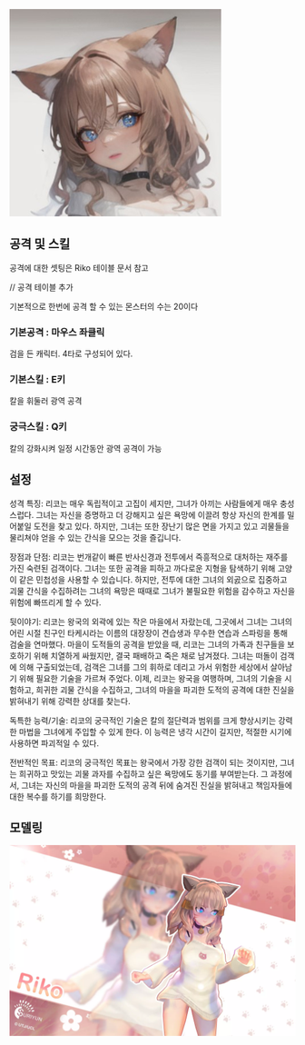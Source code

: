 ![rikoFace](./Images/face/riko.jpg)

## 공격 및 스킬

공격에 대한 셋팅은 Riko 테이블 문서 참고

// 공격 테이블 추가

기본적으로 한번에 공격 할 수 있는 몬스터의 수는 20이다

### 기본공격 : 마우스 좌클릭

검을 든 캐릭터. 4타로 구성되어 있다.

### 기본스킬 : E키

칼을 휘둘러 광역 공격

### 궁극스킬 : Q키

칼의 강화시켜 일정 시간동안 광역 공격이 가능

## 설정

성격 특징: 리코는 매우 독립적이고 고집이 세지만, 그녀가 아끼는 사람들에게 매우 충성스럽다. 그녀는 자신을 증명하고 더 강해지고 싶은 욕망에 이끌려 항상 자신의 한계를 밀어붙일 도전을 찾고 있다. 하지만, 그녀는 또한 장난기 많은 면을 가지고 있고 괴물들을 물리쳐야 얻을 수 있는 간식을 모으는 것을 즐깁니다.

장점과 단점: 리코는 번개같이 빠른 반사신경과 전투에서 즉흥적으로 대처하는 재주를 가진 숙련된 검객이다. 그녀는 또한 공격을 피하고 까다로운 지형을 탐색하기 위해 고양이 같은 민첩성을 사용할 수 있습니다. 하지만, 전투에 대한 그녀의 외곬으로 집중하고 괴물 간식을 수집하려는 그녀의 욕망은 때때로 그녀가 불필요한 위험을 감수하고 자신을 위험에 빠뜨리게 할 수 있다.

뒷이야기: 리코는 왕국의 외곽에 있는 작은 마을에서 자랐는데, 그곳에서 그녀는 그녀의 어린 시절 친구인 타케시라는 이름의 대장장이 견습생과 무수한 연습과 스파링을 통해 검술을 연마했다. 마을이 도적들의 공격을 받았을 때, 리코는 그녀의 가족과 친구들을 보호하기 위해 치열하게 싸웠지만, 결국 패배하고 죽은 채로 남겨졌다. 그녀는 떠돌이 검객에 의해 구출되었는데, 검객은 그녀를 그의 휘하로 데리고 가서 위험한 세상에서 살아남기 위해 필요한 기술을 가르쳐 주었다. 이제, 리코는 왕국을 여행하며, 그녀의 기술을 시험하고, 희귀한 괴물 간식을 수집하고, 그녀의 마을을 파괴한 도적의 공격에 대한 진실을 밝혀내기 위해 강력한 상대를 찾는다.

독특한 능력/기술: 리코의 궁극적인 기술은 칼의 절단력과 범위를 크게 향상시키는 강력한 마법을 그녀에게 주입할 수 있게 한다. 이 능력은 냉각 시간이 길지만, 적절한 시기에 사용하면 파괴적일 수 있다.

전반적인 목표: 리코의 궁극적인 목표는 왕국에서 가장 강한 검객이 되는 것이지만, 그녀는 희귀하고 맛있는 괴물 과자를 수집하고 싶은 욕망에도 동기를 부여받는다. 그 과정에서, 그녀는 자신의 마을을 파괴한 도적의 공격 뒤에 숨겨진 진실을 밝혀내고 책임자들에 대한 복수를 하기를 희망한다.

## 모델링

![rikoModel](./Images/model/riko.webp)
